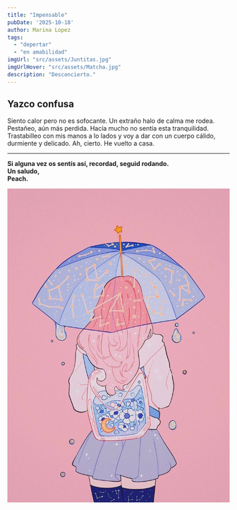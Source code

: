```yaml
---
title: "Impensable" 
pubDate: '2025-10-18'
author: Marina Lopez
tags:
  - "depertar"
  - "en amabilidad"
imgUrl: "src/assets/Juntitas.jpg"
imgUrlHover: "src/assets/Matcha.jpg"
description: "Desconcierto."
---
```


## Yazco confusa

Siento calor pero no es sofocante. Un extraño halo de calma me rodea. Pestañeo, aún más perdida. Hacía mucho no sentía esta tranquilidad.
Trastabilleo con mis manos a lo lados y voy a dar con un cuerpo cálido, durmiente y delicado.
Ah, cierto. 
He vuelto a casa.

---

**Si alguna vez os sentís así, recordad, seguid rodando.  
Un saludo,  
Peach.**


![Ilustración Peach](src/assets/Peach.jpg)
